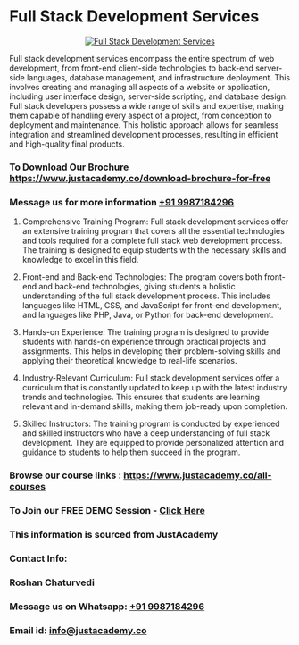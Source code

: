 # Full Stack Development Services

<p align="center">
  <a href="https://justacademy.co/program-detail/full-stack-web-development">
    <img src="https://justacademy.co/storage2/program_images/1704700371.webp" alt="Full Stack Development Services">
  </a>
</p>


Full stack development services encompass the entire spectrum of web development, from front-end client-side technologies to back-end server-side languages, database management, and infrastructure deployment. This involves creating and managing all aspects of a website or application, including user interface design, server-side scripting, and database design. Full stack developers possess a wide range of skills and expertise, making them capable of handling every aspect of a project, from conception to deployment and maintenance. This holistic approach allows for seamless integration and streamlined development processes, resulting in efficient and high-quality final products. 
### To Download Our Brochure https://www.justacademy.co/download-brochure-for-free
### Message us for more information [+91 9987184296](https://api.whatsapp.com/send?phone=919987184296)
1) Comprehensive Training Program: Full stack development services offer an extensive training program that covers all the essential technologies and tools required for a complete full stack web development process. The training is designed to equip students with the necessary skills and knowledge to excel in this field.

2) Front-end and Back-end Technologies: The program covers both front-end and back-end technologies, giving students a holistic understanding of the full stack development process. This includes languages like HTML, CSS, and JavaScript for front-end development, and languages like PHP, Java, or Python for back-end development.

3) Hands-on Experience: The training program is designed to provide students with hands-on experience through practical projects and assignments. This helps in developing their problem-solving skills and applying their theoretical knowledge to real-life scenarios.

4) Industry-Relevant Curriculum: Full stack development services offer a curriculum that is constantly updated to keep up with the latest industry trends and technologies. This ensures that students are learning relevant and in-demand skills, making them job-ready upon completion.

5) Skilled Instructors: The training program is conducted by experienced and skilled instructors who have a deep understanding of full stack development. They are equipped to provide personalized attention and guidance to students to help them succeed in the program.

### Browse our course links : https://www.justacademy.co/all-courses 
### To Join our FREE DEMO Session - [Click Here](https://www.justacademy.co/register-for-course-demo)


### This information is sourced from JustAcademy
### Contact Info:
### Roshan Chaturvedi
### Message us on Whatsapp: [+91 9987184296](https://api.whatsapp.com/send?phone=919987184296)
### Email id: [info@justacademy.co](mailto:info@justacademy.co)
                    